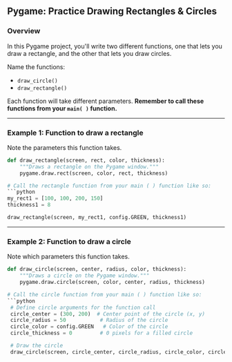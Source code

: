 ## Pygame: Practice Drawing Rectangles & Circles

### Overview

In this Pygame project, you'll write two different functions, one that lets you draw a rectangle, and the other that lets you draw circles.

Name the functions:

- `draw_circle()`
- `draw_rectangle()`

Each function will take different parameters.  **Remember to call these functions from your `main( )` function.**

---

### Example 1: Function to draw a rectangle

Note the parameters this function takes.
```python
def draw_rectangle(screen, rect, color, thickness):
    """Draws a rectangle on the Pygame window."""
    pygame.draw.rect(screen, color, rect, thickness)

# Call the rectangle function from your main ( ) function like so:
```python
my_rect1 = [100, 100, 200, 150]
thickness1 = 8

draw_rectangle(screen, my_rect1, config.GREEN, thickness1)
```
---

### Example 2: Function to draw a circle

Note which parameters this function takes.
```python
def draw_circle(screen, center, radius, color, thickness):
    """Draws a circle on the Pygame window."""
    pygame.draw.circle(screen, color, center, radius, thickness)

# Call the circle function from your main ( ) function like so:
```python
 # Define circle arguments for the function call
 circle_center = (300, 200)  # Center point of the circle (x, y)
 circle_radius = 50           # Radius of the circle
 circle_color = config.GREEN   # Color of the circle
 circle_thickness = 0         # 0 pixels for a filled circle

 # Draw the circle
 draw_circle(screen, circle_center, circle_radius, circle_color, circle_thickness)
```
